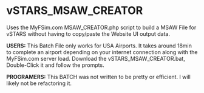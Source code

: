 # vSTARS_MSAW_CREATOR
Uses the MyFSim.com MSAW_CREATOR.php script to build a MSAW File for vSTARS without having to copy/paste the Website UI output data.


**USERS:**
This Batch File only works for USA Airports.
It takes around 18min to complete an airport depending on your internet connection along with the MyFSim.com server load. Download the vSTARS_MSAW_CREATOR.bat, Double-Click it and follow the prompts.


**PROGRAMERS:**
This BATCH was not written to be pretty or efficient.
I will likely not be refactoring it.
